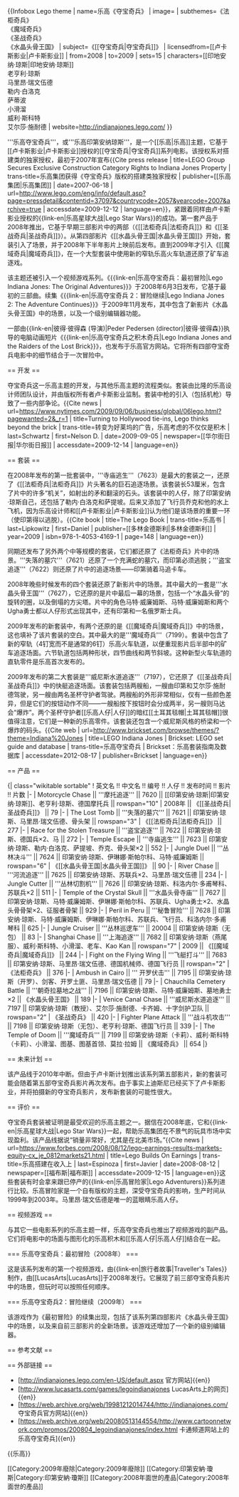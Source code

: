 {{Infobox Lego theme
| name=乐高《夺宝奇兵》
| image=<!-- 檔案不存在 Lego Indiana Jones logo.png ，可從英文維基百科取得 -->
| subthemes=《法柜奇兵》<br />《魔域奇兵》<br />《圣战奇兵》<br />《水晶头骨王国》
| subject=《[[夺宝奇兵|夺宝奇兵]]》
| licensedfrom=[[卢卡斯影业|卢卡斯影业]]
| from=2008
| to=2009
| sets=15
| characters=[[印地安纳·琼斯|印地安纳·琼斯]]<br />老亨利·琼斯<br />马里昂·瑞文伍德<br />勒内·白洛克<br />萨蒂波<br />小滑溜<br />威利·斯科特<br />艾尔莎·施耐德
| website=http://indianajones.lego.com/
}}

'''乐高夺宝奇兵'''，或'''乐高印第安纳琼斯'''，是一个[[乐高|乐高]]主题，它基于[[卢卡斯影业|卢卡斯影业]]授权的[[夺宝奇兵|夺宝奇兵]]系列电影。该授权系对搭建类的独家授权，最初于2007年宣布<ref>{{Cite press release | title=LEGO Group Secures Exclusive Construction Category Rights to Indiana Jones Property | trans-title=乐高集团获得《夺宝奇兵》版权的搭建类独家授权 | publisher=[[乐高集团|乐高集团]] | date=2007-06-18 | url=http://www.lego.com/eng/info/default.asp?page=pressdetail&contentid=37097&countrycode=2057&yearcode=2007&archive=true | accessdate=2009-12-12 | language=en}}</ref>，紧跟着同样由卢卡斯影业授权的{{link-en|乐高星球大战|Lego Star Wars}}的成功。第一套产品于2008年推出，它基于早期三部影片中的两部（《[[法柜奇兵|法柜奇兵]]》和《[[圣战奇兵|圣战奇兵]]》）。从第四部影片《[[水晶头骨王国|水晶头骨王国]]》开始，套装引入了场景，并于2008年下半年影片上映前后发布。直到2009年才引入《[[魔域奇兵|魔域奇兵]]》，在一个大型套装中使用新的窄轨乐高火车轨道还原了矿车追逐戏。

该主题还被引入一个视频游戏系列。《{{link-en|乐高夺宝奇兵：最初冒险|Lego Indiana Jones: The Original Adventures}}》于2008年6月3日发布，它基于最初的三部曲。续集《{{link-en|乐高夺宝奇兵 2：冒险继续|Lego Indiana Jones 2: The Adventure Continues}}》于2009年11月发布，其中包含了新影片《水晶头骨王国》中的场景，以及一个级别编辑器功能。

一部由{{link-en|彼得·彼得森 (导演)|Peder Pedersen (director)|彼得·彼得森}}执导的电脑动画短片《{{link-en|乐高夺宝奇兵之积木奇兵|Lego Indiana Jones and the Raiders of the Lost Brick}}》，也发布于乐高官方网站。它将所有四部夺宝奇兵电影中的细节结合于一次冒险中。

== 开发 ==

夺宝奇兵这一乐高主题的开发，与其他乐高主题的流程类似。套装由比隆的乐高设计师团队设计，并由版权所有者卢卡斯影业监制。套装中枪的引入（包括机枪）导致了一些内部争论。<ref>{{Cite news | url=https://www.nytimes.com/2009/09/06/business/global/06lego.html?pagewanted=2&_r=1 | title=Turning to Hollywood tie-ins, Lego thinks beyond the brick | trans-title=转变为好莱坞的广告，乐高考虑的不仅仅是积木 | last=Schwartz | first=Nelson D. | date=2009-09-05 | newspaper=[[华尔街日报|华尔街日报]] | accessdate=2009-12-14 | language=en}}</ref>

== 套装 ==

在2008年发布的第一批套装中，'''寺庙逃生'''（7623）是最大的套装之一，还原了《[[法柜奇兵|法柜奇兵]]》片头著名的巨石追逐场景。该套装长53厘米，包含了片中的许多“机关”，如射出的矛和翻滚的石头。该套装中的人仔，除了印第安纳·琼斯自己，还包括了勒内·白洛克和萨提坡。后来又添加了飞行员乔克和他的水上飞机，因为乐高设计师和[[卢卡斯影业|卢卡斯影业]]认为他们是该场景的重要一环（使印第得以逃脱）。<ref>{{Cite book | title=The Lego Book | trans-title=乐高书 | last=Lipkowitz | first=Daniel | publisher=[[多林金德斯利|多林金德斯利]] | year=2009 | isbn=978-1-4053-4169-1 | page=148 | language=en}}</ref>

同期还发布了另外两个中等规模的套装，它们都还原了《法柜奇兵》片中的场景。'''失落的墓穴'''（7621）还原了一个充满蛇的墓穴，而印第必须逃脱；'''盗宝追逐'''（7622）则还原了片中的追逐场景——印第骑着马追卡车。

2008年晚些时候发布的四个套装还原了新影片中的场景。其中最大的一套是'''水晶头骨王国'''（7627），它还原的是片中最后一幕的场景，包括一个“水晶头骨”的旋转的圈，以及倒塌的方尖塔。片中的角色马特·威廉姆斯、马特·威廉姆斯和两个Ugha勇士都以人仔形式出现其中，还有印第和一名俄罗斯士兵。

2009年发布的新套装中，有两个还原的是《[[魔域奇兵|魔域奇兵]]》中的场景，这也填补了该片套装的空白。其中最大的是'''魔域奇兵'''（7199）。套装中包含了新的窄轨（4钉宽而不是通常的6钉）乐高火车轨道，以便重现影片后半部中的矿车追逐场面。六节轨道包括两种形状，四节曲线和两节斜坡。这种新型火车轨道的直轨零件是乐高首次发布的。

2009年发布的第二大套装是'''威尼斯水道追逐'''（7197），它还原了《[[圣战奇兵|圣战奇兵]]》中的快艇追逐场面。该套装包括两艘船，一艘由印第和艾尔莎·施耐德驾驶，另一艘由两名圣杯守护者驾驶。两艘船的外形非常相似，仅有一些颜色差异，但是它们的按钮动作不同——一艘船按下按钮时会分成两半，另一艘则马达会“爆炸”。两个圣杯守护者[[乐高人仔|人仔]]的暗红[[土耳其毯帽|土耳其毯帽]]很值得注意，它们是一种新的乐高零件。该套装还包含一个威尼斯风格的桥梁和一个爆炸的码头。<ref>{{Cite web | url=http://www.brickset.com/browse/themes/?theme=Indiana%20Jones | title=LEGO Indiana Jones | Brickset: LEGO set guide and database | trans-title=乐高夺宝奇兵 | Brickset：乐高套装指南及数据库 | accessdate=2012-08-17 | publisher=Brickset | language=en}}</ref>

== 产品 ==

{| class="wikitable sortable"
! 英文名 !! 中文名 !! 编号 !! 人仔 !! 发布时间 !! 影片 !! 片数
|-
| Motorcycle Chase || '''摩托追逐''' || 7620 || [[印第安纳·琼斯|印第安纳·琼斯]]、老亨利·琼斯、德国摩托兵 || rowspan="10" | 2008年 || 《[[圣战奇兵|圣战奇兵]]》 || 79
|-
| The Lost Tomb || '''失落的墓穴''' || 7621 || 印第安纳·琼斯、马里昂·瑞文伍德、骨头架 || rowspan="3" | 《[[法柜奇兵|法柜奇兵]]》 || 277
|-
| Race for the Stolen Treasure || '''盗宝追逐''' || 7622 || 印第安纳·琼斯、德国兵×2、马 || 272
|-
| Temple Escape || '''寺庙逃生''' || 7623 || 印第安纳·琼斯、勒内·白洛克、萨提坡、乔克、骨头架×2 || 552
|-
| Jungle Duel || '''丛林决斗''' || 7624 || 印第安纳·琼斯、伊琳娜·斯帕尔科、马特·威廉姆斯 || rowspan="6" | 《[[水晶头骨王国|水晶头骨王国]]》 || 90
|-
| River Chase || '''河流追逐''' || 7625 || 印第安纳·琼斯、苏联兵×2、马里昂·瑞文伍德 || 234
|-
| Jungle Cutter || '''丛林切割机''' || 7626 || 印第安纳·琼斯、科洛内尔·多甫琴科、苏联兵×2 || 511
|-
| Temple of the Crystal Skull || '''水晶头骨寺庙''' || 7627 || 印第安纳·琼斯、马特·威廉姆斯、伊琳娜·斯帕尔科、苏联兵、Ugha勇士×2、水晶头骨骨架×2、征服者骨架 || 929
|-
| Peril in Peru || '''秘鲁冒险''' || 7628 || 印第安纳·琼斯、马特·威廉姆斯、伊琳娜·斯帕尔科、苏联兵、飞行员、科洛内尔·多甫琴科 || 625
|-
| Jungle Cruiser || '''丛林巡逻车''' || 20004 || 印第安纳·琼斯（无包） || 83
|-
| Shanghai Chase || '''上海追逐''' || 7682 || 印第安纳·琼斯（燕尾服）、威利·斯科特、小滑溜、老车、Kao Kan || rowspan="7" | 2009 || 《[[魔域奇兵|魔域奇兵]]》 || 244
|- 
| Fight on the Flying Wing || '''飞艇打斗''' || 7683 || 印第安纳·琼斯、马里昂·瑞文伍德、德国机械师、德国飞行员 || rowspan="2" | 《法柜奇兵》 || 376
|-
| Ambush in Cairo || ''' 开罗伏击''' || 7195 || 印第安纳·琼斯（开罗）、剑客、开罗土匪、马里昂·瑞文伍德 || 79
|- 
|  Chauchilla Cemetery Battle || '''朝奇拉墓地之战''' || 7196 || 印第安纳·琼斯、马特·威廉姆斯、墓地勇士×2 || 《水晶头骨王国》 || 189
|-
| Venice Canal Chase || '''威尼斯水道追逐''' || 7197 || 印第安纳·琼斯（教授）、艾尔莎·施耐德、卡齐姆、十字剑护卫队 || rowspan="2" | 《圣战奇兵》 || 420
|-
| Fighter Plane Attack || '''战斗机攻击''' || 7198 || 印第安纳·琼斯（无包）、老亨利·琼斯、德国飞行员 || 339
|-
| The Temple of Doom || '''魔域奇兵''' || 7199 || 印第安纳·琼斯（卡莉）、威利·斯科特（卡莉）、小滑溜、图基、图基首领、莫拉·拉姆 || 《魔域奇兵》 || 654
|}

== 未来计划 ==

该产品线于2010年中断。但由于卢卡斯计划推出该系列第五部影片，新的套装可能会随着第五部夺宝奇兵影片再次发布。由于事实上迪斯尼已经买下了卢卡斯影业，并将拍摄新的夺宝奇兵影片，发布新套装的可能性很大。

== 评价 ==

夺宝奇兵套装被证明是最受欢迎的乐高主题之一。据信在2008年底，它和{{link-en|乐高星球大战|Lego Star Wars}}一起，帮助乐高集团在不景气的玩具市场中实现盈利。该产品线据说“销量非常好，尤其是在北美市场。”<ref>{{Cite news | url=https://www.forbes.com/2008/08/12/lego-earnings-results-markets-equity-cx_je_0812markets21.html | title=Lego Builds On Earnings | trans-title=乐高搭建在收入上 | last=Espinoza | first=Javier | date=2008-08-12 | newspaper=[[福布斯|福布斯]] | accessdate=2009-12-15 | language=en}}</ref>这些套装有时会拿来跟已停产的{{link-en|乐高冒险家|Lego Adventurers}}系列进行比较。乐高冒险家是一个自有版权的主题，深受夺宝奇兵的影响，生产时间从1999年到2003年。马里昂·瑞文伍德是唯一的蓝眼睛乐高人仔。

== 视频游戏 ==

与其它一些电影系列的乐高主题一样，乐高夺宝奇兵也推出了视频游戏的副产品。它们将电影中的场面与图形化的乐高积木和[[乐高人仔|乐高人仔]]结合在一起。

=== 乐高夺宝奇兵：最初冒险（2008年） ===

这是该系列发布的第一个视频游戏，由{{link-en|旅行者故事|Traveller's Tales}}制作，由[[LucasArts|LucasArts]]于2008年发行。它展现了前三部夺宝奇兵影片中的场景，但玩时可以按照任何顺序。

=== 乐高夺宝奇兵2：冒险继续（2009年） ===

该游戏作为《最初冒险》的续集出现，包括了该系列第四部影片《水晶头骨王国》中的场景，以及来自前三部影片的全新场景。该游戏还增加了一个新的级别编辑器。

== 参考文献 ==

<references />

== 外部链接 ==

* [http://indianajones.lego.com/en-US/default.aspx 官方网站]{{en}}
* [http://www.lucasarts.com/games/legoindianajones LucasArts上的网页]{{en}}
* [https://web.archive.org/web/19981212014744/http://indianajones.com/ 夺宝奇兵官方网站]{{en}}
* [https://web.archive.org/web/20080513144554/http://www.cartoonnetwork.com/promos/200804_legoindianajones/index.html 卡通频道网站上的乐高夺宝奇兵]{{en}}

{{乐高}}

[[Category:2009年廢除|Category:2009年廢除]]
[[Category:印第安納·瓊斯|Category:印第安納·瓊斯]]
[[Category:2008年面世的產品|Category:2008年面世的產品]]